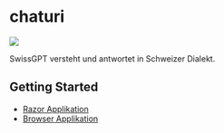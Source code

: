 # chaturi

![](https://sos-ch-dk-2.exo.io/hyperion.mint-system.com//29/CBQ6P3UEVAAS9IZ7TYAS9TA5/SwissGPT_Logo.png)

SwissGPT versteht und antwortet in Schweizer Dialekt.

## Getting Started

 * [Razor Applikation](./ChatUriSharp)
 * [Browser Applikation](./ChatUriBrowser)
